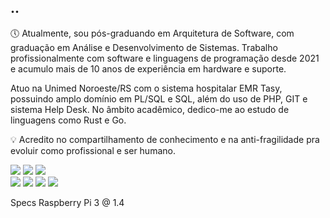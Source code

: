 
## ..

🕔 Atualmente, sou pós-graduando em Arquitetura de Software, com graduação em Análise e Desenvolvimento de Sistemas. Trabalho profissionalmente com software e linguagens de programação desde 2021 e acumulo mais de 10 anos de experiência em hardware e suporte.

Atuo na Unimed Noroeste/RS com o sistema hospitalar EMR Tasy, possuindo amplo domínio em PL/SQL e SQL, além do uso de PHP, GIT e sistema Help Desk. 
No âmbito acadêmico, dedico-me ao estudo de linguagens como Rust e Go.

💡 Acredito no compartilhamento de conhecimento e na anti-fragilidade pra evoluir como profissional e ser humano.

<div>
<a href="https://www.linkedin.com/in/guilhermethomas/" target="_blank"><img src="https://img.shields.io/badge/-LinkedIn-%230077B5?style=for-the-badge&logo=linkedin&logoColor=white" target="_blank"></a>
<a href="https://www.instagram.com/guisithos" target="_blank"><img src="https://img.shields.io/badge/-Instagram-%23E4405F?style=for-the-badge&logo=instagram&logoColor=white" target="_blank"></a>
<a href="https://dev.to/guithomas" target="_blank"><img src="https://img.shields.io/badge/dev.to-0A0A0A?style=for-the-badge&logo=dev.to&logoColor=white" target="_blank"></a>
 
</div>

<div>
 <img src="https://img.shields.io/badge/Java-ED8B00?style=for-the-badge&logo=java&logoColor=white" target="_blank">
 <img src="https://img.shields.io/badge/rust-%23000000.svg?style=for-the-badge&logo=rust&logoColor=white" target="_blank">
 <img src="https://img.shields.io/badge/postgres-%23316192.svg?style=for-the-badge&logo=postgresql&logoColor=white" target="_blank">
 <img src="https://img.shields.io/badge/shell_script-%23121011.svg?style=for-the-badge&logo=gnu-bash&logoColor=white" target="_blank">

 

 
</div>

Specs
Raspberry Pi 3 @ 1.4
  

